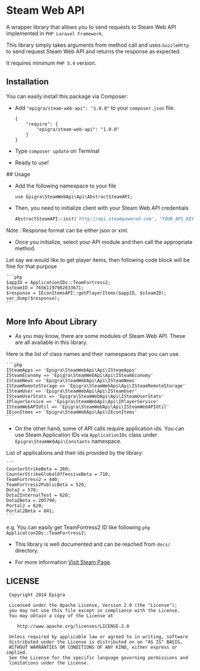 Steam Web API
=============

A wrapper library that allows you to send requests to Steam Web API implemented in `PHP Laravel Framework`.

This library simply takes arguments from method call and uses `GuzzleHttp` to send request Steam Web API and returns the response as expected.

It requires minimum `PHP 5.4` version.

## Installation

You can easily install this package via Composer:

* Add `"epigra/steam-web-api": "1.0.0"` to your `composer.json` file.

	```
	{
	    "require": {
			"epigra/steam-web-api": "1.0.0"
		}
	}
	```

* Type `composer update` on Terminal

* Ready to use!


## Usage

* Add the following namespace to your file

	```
	use Epigra\SteamWebApi\Api\AbstractSteamAPI;
	```

* Then, you need to initialize client with your Steam Web API credentials

	```php  
	AbstractSteamAPI::init('http://api.steampowered.com', 'YOUR_API_KEY', 'YOUR_RESPONSE_FORMAT');
	```
Note : Response format can be either json or xml.

* Once you initialize, select your API module and then call the appropriate method.

Let say we would like to get player items, then following code block will be fine for that purpose

	```php
	$appID = ApplicationIDs::TeamFortress2;
	$steamID = 76561197962033671;
	$response = IEconItemsAPI::getPlayerItems($appID, $steamID);
	var_dump($response);
	```

## More Info About Library
 
* As you may know, there are some modules of Steam Web API. These are all available in this library. 
 
Here is the list of class names and their namespaces that you can use.
 
	```php
	ISteamApps => 'Epigra\SteamWebApi\Api\ISteamApps'
	ISteamEconomy => 'Epigra\SteamWebApi\Api\ISteamEconomy'
	ISteamNews => 'Epigra\SteamWebApi\Api\ISteamNews'
	ISteamRemoteStorage => 'Epigra\SteamWebApi\Api\ISteamRemoteStorage'
	ISteamUser => 'Epigra\SteamWebApi\Api\ISteamUser'
	ISteamUserStats => 'Epigra\SteamWebApi\Api\ISteamUserStats'
	IPlayerService => 'Epigra\SteamWebApi\Api\IPlayerService'
	ISteamWebAPIUtil => 'Epigra\SteamWebApi\Api\ISteamWebAPIUtil'
	IEconItems => 'Epigra\SteamWebApi\Api\IEconItems'
	```
* On the other hand, some of API calls require application ids. You can use Steam Application IDs via `ApplicationIDs` class under `Epigra\SteamWebApi\Constants` namespace.
 
List of applications and their ids provided by the library: 

	```
	CounterStrikeBeta = 260;
	CounterStrikeGlobalOffensiveBeta = 710;
	TeamFortress2 = 440;
	TeamFortress2PublicBeta = 520;
	Dota2 = 570;
	Dota2InternalTest = 620;
	Dota2Beta = 205790;
	Portal2 = 620;
	Portal2Beta = 841;
	```

e.g. You can easily get TeamFortress2 ID like following 
	```php 
	ApplicationIDs::TeamFortress2;
	```
* This library is well documented and can be reached from `docs/` directory. 
 
* For more information [Visit Steam Page](http://steamcommunity.com/dev).

## LICENSE
```
 Copyright 2014 Epigra

 Licensed under the Apache License, Version 2.0 (the "License");
 you may not use this file except in compliance with the License.
 You may obtain a copy of the License at

    http://www.apache.org/licenses/LICENSE-2.0

 Unless required by applicable law or agreed to in writing, software
 distributed under the License is distributed on an "AS IS" BASIS,
 WITHOUT WARRANTIES OR CONDITIONS OF ANY KIND, either express or implied.
 See the License for the specific language governing permissions and
 limitations under the License.
```
